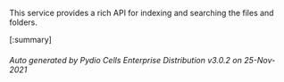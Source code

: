 






This service provides a rich API for indexing and searching the files and folders.

[:summary]

###### Auto generated by Pydio Cells Enterprise Distribution v3.0.2 on 25-Nov-2021
